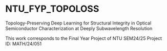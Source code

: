 # NTU_FYP_TOPOLOSS
Topology-Preserving Deep Learning for Structural Integrity in Optical Semiconductor Characterization at Deeply Subwavelength Resolution


This work corresponds to the Final Year Project of NTU SEM24/25 Project ID: MATH/24/051

